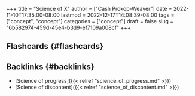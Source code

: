 +++
title = "Science of X"
author = ["Cash Prokop-Weaver"]
date = 2022-11-10T17:35:00-08:00
lastmod = 2022-12-17T14:08:39-08:00
tags = ["concept", "concept"]
categories = ["concept"]
draft = false
slug = "6b582974-459d-45e4-b3d9-ef7109a008cf"
+++

## Flashcards {#flashcards}


## Backlinks {#backlinks}

-   [Science of progress]({{< relref "science_of_progress.md" >}})
-   [Science of discontent]({{< relref "science_of_discontent.md" >}})
